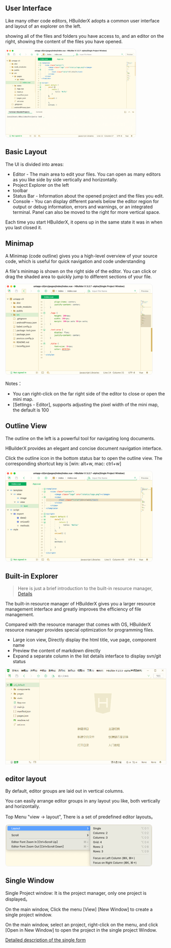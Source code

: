 ## User Interface

Like many other code editors, HBuilderX adopts a common user interface and layout of an explorer on the left.

showing all of the files and folders you have access to, and an editor on the right, showing the content of the files you have opened.

<img src="/static/snapshots/tutorial/userinterface/HBuilderX_en.png" style="zoom:40%;border-radius: 25px;border: 1px solid #eee;" />

## Basic Layout

The UI is divided into areas:

* Editor - The main area to edit your files. You can open as many editors as you like side by side vertically and horizontally.
* Project Explorer on the left
* toolbar
* Status Bar - Information about the opened project and the files you edit.
* Console - You can display different panels below the editor region for output or debug information, errors and warnings, or an integrated terminal. Panel can also be moved to the right for more vertical space.

Each time you start HBuilderX, it opens up in the same state it was in when you last closed it.

## Minimap

A Minimap (code outline) gives you a high-level overview of your source code, which is useful for quick navigation and code understanding

A file's minimap is shown on the right side of the editor. You can click or drag the shaded area to quickly jump to different sections of your file.

<img src="/static/snapshots/tutorial/userinterface/minimap_en.png" style="zoom:45%;border: 1px solid #eee; border-radius: 20px;" />

Notes：
- You can right-click on the far right side of the editor to close or open the mini map.
- [Settings - Editor], supports adjusting the pixel width of the mini map, the default is 100

## Outline View

The outline on the left is a powerful tool for navigating long documents.

HBuilderX provides an elegant and concise document navigation interface.

Click the outline icon in the bottom status bar to open the outline view. The corresponding shortcut key is [win: alt+w, mac: ctrl+w]

<img src="/static/snapshots/tutorial/userinterface/outline_en.png" style="zoom:45%;border: 1px solid #eee; border-radius: 20px;" />

## Built-in Explorer

> Here is just a brief introduction to the built-in resource manager, [Details](Tutorial/UserGuide/built-in-explorer)

The built-in resource manager of HBuilderX gives you a larger resource management interface and greatly improves the efficiency of file management.

Compared with the resource manager that comes with OS, HBuilderX resource manager provides special optimization for programming files.

- Large icon view, Directly display the html title, vue page, component name
- Preview the content of markdown directly
- Expand a separate column in the list details interface to display svn/git status

<img src="/static/snapshots/tutorial/explorer.gif" style="zoom:98%; border: 1px solid #eee;" />

## editor layout

By default, editor groups are laid out in vertical columns.

You can easily arrange editor groups in any layout you like, both vertically and horizontally.

Top Menu "view -> layout", There is a set of predefined editor layouts。

<img src="/static/snapshots/tutorial/userinterface/layout_en.png" style="zoom:45%;border: 1px solid #eee; border-radius: 20px;" />

## Single Window

Single Project window: It is the project manager, only one project is displayed。

On the main window, Click the menu [View] [New Window] to create a single project window.

On the main window, select an project, right-click on the menu, and click [Open in New Window] to open the project in the single project Window.

[Detailed description of the single form](/Tutorial/UserGuide/multi-window)